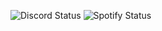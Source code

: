 <!--status-start-->
![Discord Status](https://img.shields.io/badge/Discord-offline-red) ![Spotify Status](https://img.shields.io/badge/Listening%20to-Nothing-1db954)
<!--status-end-->
